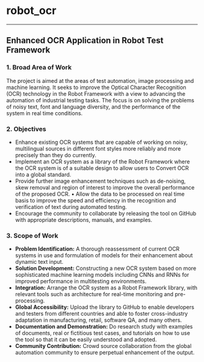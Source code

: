 # robot_ocr
----

## Enhanced OCR Application in Robot Test Framework

### 1. Broad Area of Work
The project is aimed at the areas of test automation, image processing and machine
learning. It seeks to improve the Optical Character Recognition (OCR) technology in the
Robot Framework with a view to advancing the automation of industrial testing tasks. The
focus is on solving the problems of noisy text, font and language diversity, and the
performance of the system in real time conditions.

### 2. Objectives
- Enhance existing OCR systems that are capable of working on noisy, multilingual
sources in different font styles more reliably and more precisely than they do currently.
- Implement an OCR system as a library of the Robot Framework where the OCR system
is of a suitable design to allow users to Convert OCR into a global standard.
- Provide further image enhancement techniques such as de-noising, skew removal and
region of interest to improve the overall performance of the proposed OCR. • Allow the
data to be processed on real time basis to improve the speed and efficiency in the
recognition and verification of text during automated testing.
- Encourage the community to collaborate by releasing the tool on GitHub with
appropriate descriptions, manuals, and examples.

### 3. Scope of Work
- **Problem Identification:** A thorough reassessment of current OCR systems in use and
formulation of models for their enhancement about dynamic text input.
- **Solution Development:** Constructing a new OCR system based on more sophisticated
machine learning models including CNNs and RNNs for improved performance in multitesting
environments.
- **Integration:** Arrange the OCR system as a Robot Framework library, with relevant tools
such as architecture for real-time monitoring and pre-processing.
- **Global Accessibility:** Upload the library to GitHub to enable developers and testers from
different countries and able to foster cross-industry adaptation in manufacturing, retail,
software QA, and many others.
- **Documentation and Demonstration:** Do research study with examples of documents, real
or fictitious test cases, and tutorials on how to use the tool so that it can be easily
understood and adopted.
- **Community Contribution:** Crowd source collaboration from the global automation
community to ensure perpetual enhancement of the output.